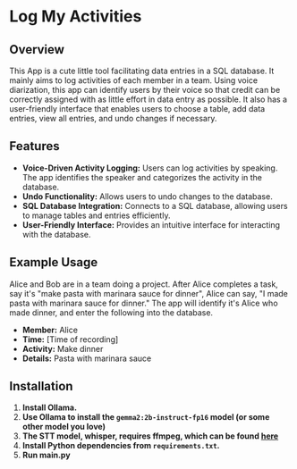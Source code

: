 # Log My Activities

## Overview
This App is a cute little tool facilitating data entries in a SQL database. It mainly aims to log activities of each member in a team. Using voice diarization, this app can identify users by their voice so that credit can be correctly assigned with as little effort in data entry as possible. It also has a user-friendly interface that enables users to choose a table, add data entries, view all entries, and undo changes if necessary.

## Features
- **Voice-Driven Activity Logging:** Users can log activities by speaking. The app identifies the speaker and categorizes the activity in the database.
- **Undo Functionality:** Allows users to undo changes to the database.
- **SQL Database Integration:** Connects to a SQL database, allowing users to manage tables and entries efficiently.
- **User-Friendly Interface:** Provides an intuitive interface for interacting with the database.

## Example Usage
Alice and Bob are in a team doing a project. After Alice completes a task, say it's "make pasta with marinara sauce for dinner", Alice can say, "I made pasta with marinara sauce for dinner." The app will identify it's Alice who made dinner, and enter the following into the database.
- **Member:** Alice
- **Time:** [Time of recording]
- **Activity:** Make dinner
- **Details:** Pasta with marinara sauce

## Installation
1. **Install Ollama.**
2. **Use Ollama to install the `gemma2:2b-instruct-fp16` model (or some other model you love)**
3. **The STT model, whisper, requires ffmpeg, which can be found [here](https://www.ffmpeg.org)**
4. **Install Python dependencies from `requirements.txt`.**
5. **Run main.py**
